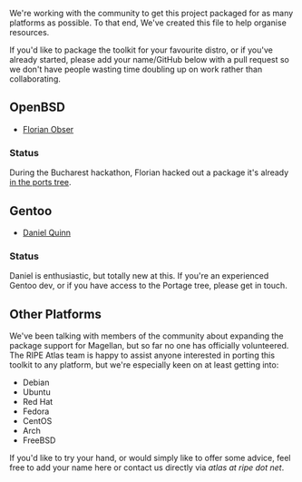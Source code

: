 We're working with the community to get this project packaged for as many
platforms as possible.  To that end, We've created this file to help organise
resources.

If you'd like to package the toolkit for your favourite distro, or if you've
already started, please add your name/GitHub below with a pull request so we
don't have people wasting time doubling up on work rather than collaborating.


## OpenBSD

* [Florian Obser](https://github.com/fobser)

### Status

During the Bucharest hackathon, Florian hacked out a package it's already
[in the ports tree](http://cvsweb.openbsd.org/cgi-bin/cvsweb/ports/net/py-ripe.atlas.tools/).


## Gentoo

* [Daniel Quinn](https://github.com/danielquinn)

### Status

Daniel is enthusiastic, but totally new at this.  If you're an experienced
Gentoo dev, or if you have access to the Portage tree, please get in touch.


## Other Platforms

We've been talking with members of the community about expanding the package
support for Magellan, but so far no one has officially volunteered. The RIPE
Atlas team is happy to assist anyone interested in porting this toolkit to any
platform, but we're especially keen on at least getting into:

* Debian
* Ubuntu
* Red Hat
* Fedora
* CentOS
* Arch
* FreeBSD

If you'd like to try your hand, or would simply like to offer some advice, feel
free to add your name here or contact us directly via *atlas at ripe dot net*.

